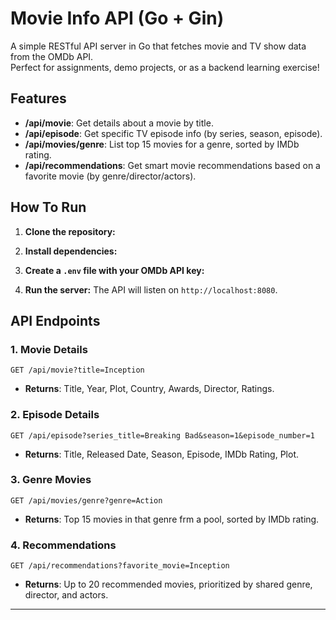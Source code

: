 # Movie Info API (Go + Gin)

A simple RESTful API server in Go that fetches movie and TV show data from the OMDb API.  
Perfect for assignments, demo projects, or as a backend learning exercise!

## Features

- **/api/movie**: Get details about a movie by title.
- **/api/episode**: Get specific TV episode info (by series, season, episode).
- **/api/movies/genre**: List top 15 movies for a genre, sorted by IMDb rating.
- **/api/recommendations**: Get smart movie recommendations based on a favorite movie (by genre/director/actors).

## How To Run

1. **Clone the repository:**
2. **Install dependencies:**


3. **Create a `.env` file with your OMDb API key:**
4. **Run the server:**
The API will listen on `http://localhost:8080`.

## API Endpoints

### 1. Movie Details  
`GET /api/movie?title=Inception`
- **Returns**: Title, Year, Plot, Country, Awards, Director, Ratings.

### 2. Episode Details  
`GET /api/episode?series_title=Breaking Bad&season=1&episode_number=1`
- **Returns**: Title, Released Date, Season, Episode, IMDb Rating, Plot.

### 3. Genre Movies  
`GET /api/movies/genre?genre=Action`
- **Returns**: Top 15 movies in that genre frm a pool, sorted by IMDb rating.

### 4. Recommendations  
`GET /api/recommendations?favorite_movie=Inception`
- **Returns**: Up to 20 recommended movies, prioritized by shared genre, director, and actors.


---
